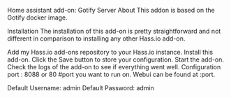 Home assistant add-on: Gotify Server
About
This addon is based on the Gotify docker image.

Installation
The installation of this add-on is pretty straightforward and not different in comparison to installing any other Hass.io add-on.

Add my Hass.io add-ons repository to your Hass.io instance.
Install this add-on.
Click the Save button to store your configuration.
Start the add-on.
Check the logs of the add-on to see if everything went well.
Configuration
port : 8088 or 80 #port you want to run on.
Webui can be found at <your-ip>:port.

Default Username: admin
Default Password: admin
